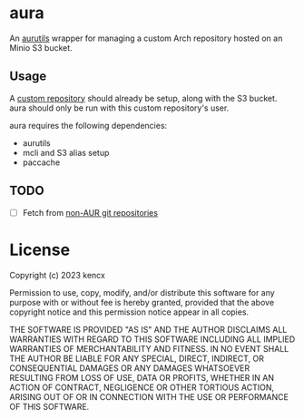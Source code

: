# aura

An [aurutils](https://github.com/AladW/aurutils) wrapper for managing a
custom Arch repository hosted on an Minio S3 bucket.

## Usage

A [custom
repository](https://wiki.archlinux.org/title/Pacman/Tips_and_tricks#Custom_local_repository)
should already be setup, along with the S3 bucket. aura should only be run with
this custom repository's user.

aura requires the following dependencies:

- aurutils
- mcli and S3 alias setup
- paccache

## TODO
- [ ] Fetch from [non-AUR git
  repositories](https://github.com/AladW/aurutils/issues/860)

# License

Copyright (c) 2023 kencx

Permission to use, copy, modify, and/or distribute this software for any
purpose with or without fee is hereby granted, provided that the above
copyright notice and this permission notice appear in all copies.

THE SOFTWARE IS PROVIDED "AS IS" AND THE AUTHOR DISCLAIMS ALL WARRANTIES WITH
REGARD TO THIS SOFTWARE INCLUDING ALL IMPLIED WARRANTIES OF MERCHANTABILITY
AND FITNESS. IN NO EVENT SHALL THE AUTHOR BE LIABLE FOR ANY SPECIAL, DIRECT,
INDIRECT, OR CONSEQUENTIAL DAMAGES OR ANY DAMAGES WHATSOEVER RESULTING FROM
LOSS OF USE, DATA OR PROFITS, WHETHER IN AN ACTION OF CONTRACT, NEGLIGENCE OR
OTHER TORTIOUS ACTION, ARISING OUT OF OR IN CONNECTION WITH THE USE OR
PERFORMANCE OF THIS SOFTWARE.
